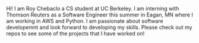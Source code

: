 Hi! I am Roy Chebaclo a CS student at UC Berkeley. I am interning with Thomson Reuters as a Software Engineer this summer in Eagan, MN where I am working in AWS and Python. I am passionate about software developemnt and look forward to developing my skills. Please check out my repos to see some of the projects that I have worked on!
